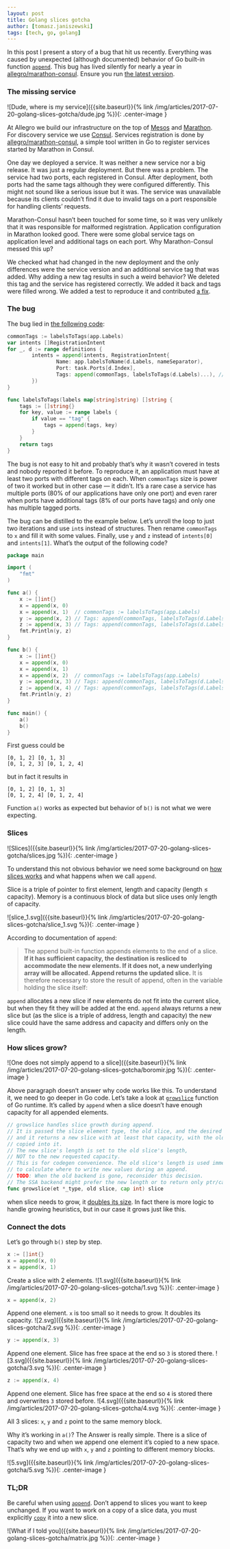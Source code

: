 ```yaml
---
layout: post
title: Golang slices gotcha
author: [tomasz.janiszewski]
tags: [tech, go, golang]
---
```


In this post I present a story of a bug that hit us recently. Everything was
caused by unexpected (although documented) behavior of Go built-in function
[`append`](https://golang.org/pkg/builtin/#append). This bug has lived silently
for nearly a year in
[allegro/marathon-consul](https://github.com/allegro/marathon-consul). Ensure
you run [the latest version](https://github.com/allegro/marathon-consul/releases/).

### The missing service

![Dude, where is my service]({{site.baseurl}}{% link /img/articles/2017-07-20-golang-slices-gotcha/dude.jpg %}){: .center-image }

At Allegro we build our infrastructure on the top of
[Mesos](http://mesos.apache.org/) and
[Marathon](https://mesosphere.github.io/marathon/). For discovery service we
use [Consul](https://www.consul.io/). Services registration is done by
[allegro/marathon-consul](https://github.com/allegro/marathon-consul), a simple
tool written in Go to register services started by Marathon in Consul.

One day we deployed a service. It was neither a new service nor a big release. It
was just a regular deployment.  But there was a problem. The service had two
ports, each registered in Consul. After deployment, both ports had the same tags
although they were configured differently. This might not sound like a serious
issue but it was. The service was unavailable because its clients couldn’t find it
due to invalid tags on  a port responsible for handling clients’ requests.

Marathon-Consul hasn’t been touched for some time, so it was very unlikely that it
was responsible for malformed registration. Application configuration in
Marathon looked good. There were some global service tags on application level
and additional tags on each port. Why Marathon-Consul messed this up?

We checked what had changed in the new deployment and the only differences were
the service version and an additional service tag that was added. Why adding a new tag
results in such a weird behavior? We deleted this tag and the service has
registered correctly. We added it back and tags were filled wrong. We added a test to
reproduce it and contributed
[a fix](https://github.com/allegro/marathon-consul/pull/247).

### The bug

The bug lied in
[the following code](https://github.com/allegro/marathon-consul/blob/1.3.3/apps/app.go#L119-L130):

```go
commonTags := labelsToTags(app.Labels)
var intents []RegistrationIntent
for _, d := range definitions {
        intents = append(intents, RegistrationIntent{
                Name: app.labelsToName(d.Labels, nameSeparator),
                Port: task.Ports[d.Index],
                Tags: append(commonTags, labelsToTags(d.Labels)...), // ◀ Wrong tags here
        })
}

func labelsToTags(labels map[string]string) []string {
    tags := []string{}
    for key, value := range labels {
        if value == "tag" {
            tags = append(tags, key)
        }
    }
    return tags
}
```

The bug is not easy to hit and probably that’s why it wasn’t covered in tests
and nobody reported it before.
To reproduce it, an application must have at least two ports with different tags on each.
When `commonTags` size is power of two it worked but in other case — it didn’t.
It’s a rare case a service has multiple ports
(80% of our applications have only one port)
and even rarer when ports have additional tags
(8% of our ports have tags)
and only one has multiple tagged ports.

The bug can be distilled to the example below.
Let’s unroll the loop to just two iterations and use `int`s instead of structures.
Then rename `commonTags` to `x` and fill it with some values.
Finally, use `y` and `z` instead of `intents[0]` and `intents[1]`.
What’s the output of the following code?

```go
package main

import (
    "fmt"
)

func a() {
    x := []int{}
    x = append(x, 0)
    x = append(x, 1)  // commonTags := labelsToTags(app.Labels)
    y := append(x, 2) // Tags: append(commonTags, labelsToTags(d.Labels)...)
    z := append(x, 3) // Tags: append(commonTags, labelsToTags(d.Labels)...)
    fmt.Println(y, z)
}

func b() {
    x := []int{}
    x = append(x, 0)
    x = append(x, 1)
    x = append(x, 2)  // commonTags := labelsToTags(app.Labels)
    y := append(x, 3) // Tags: append(commonTags, labelsToTags(d.Labels)...)
    z := append(x, 4) // Tags: append(commonTags, labelsToTags(d.Labels)...)
    fmt.Println(y, z)
}

func main() {
    a()
    b()
}
```

First guess could be

```
[0, 1, 2] [0, 1, 3]
[0, 1, 2, 3] [0, 1, 2, 4]
```

but in fact it results in

```
[0, 1, 2] [0, 1, 3]
[0, 1, 2, 4] [0, 1, 2, 4]
```

Function `a()` works as expected but behavior of `b()` is not what we were
expecting.

### Slices

![Slices]({{site.baseurl}}{% link /img/articles/2017-07-20-golang-slices-gotcha/slices.jpg %}){: .center-image }

To understand this not obvious behavior we need some background on [how slices
works](https://blog.golang.org/go-slices-usage-and-internals) and what happens
when we call `append`.

Slice is a triple of pointer to first element, length and capacity (length ≤
capacity). Memory is a continuous block of data but slice uses only length of
capacity.

![slice_1.svg]({{site.baseurl}}{% link /img/articles/2017-07-20-golang-slices-gotcha/slice_1.svg %}){: .center-image }

According to documentation of `append`:

> The append built-in function appends elements to the end of a slice. **If it
has sufficient capacity, the destination is resliced to accommodate the new
elements. If it does not, a new underlying array will be allocated. Append
returns the updated slice.** It is therefore necessary to store the result of
append, often in the variable holding the slice itself:

`append` allocates a new slice if new elements do not fit into the current slice,
but when they fit they will be added at the end. `append` always returns a new
slice but (as the slice is a triple of address, length and capacity) the new
slice could have the same address and capacity and differs only on the length.

### How slices grow?

![One does not simply append to a slice]({{site.baseurl}}{% link /img/articles/2017-07-20-golang-slices-gotcha/boromir.jpg %}){: .center-image }

Above paragraph doesn’t answer why code works like this. To understand it, we
need to go deeper in Go code. Let’s take a look at
[`growslice`](https://github.com/golang/go/blob/eb88b3eefa113f67e7cf72dfd085f65bbd125179/src/runtime/slice.go#L72-L82)
function of Go runtime. It’s called
by `append` when a slice doesn’t have enough capacity for all appended elements.

```go
// growslice handles slice growth during append.
// It is passed the slice element type, the old slice, and the desired new minimum capacity,
// and it returns a new slice with at least that capacity, with the old data
// copied into it.
// The new slice's length is set to the old slice's length,
// NOT to the new requested capacity.
// This is for codegen convenience. The old slice's length is used immediately
// to calculate where to write new values during an append.
// TODO: When the old backend is gone, reconsider this decision.
// The SSA backend might prefer the new length or to return only ptr/cap and save stack space.
func growslice(et *_type, old slice, cap int) slice
```

when slice needs to grow, it
[doubles its size](https://github.com/golang/go/blob/eb88b3eefa113f67e7cf72dfd085f65bbd125179/src/runtime/slice.go#L101).
In fact there is more logic to handle growing
heuristics, but in our case it grows just like this.

### Connect the dots

Let’s go through `b()` step by step.

```go
x := []int{}
x = append(x, 0)
x = append(x, 1)
```

Create a slice with 2 elements.
![1.svg]({{site.baseurl}}{% link /img/articles/2017-07-20-golang-slices-gotcha/1.svg %}){: .center-image }

```go
x = append(x, 2)
```

Append one element. `x` is too small so it needs to grow.
It doubles its capacity.
![2.svg]({{site.baseurl}}{% link /img/articles/2017-07-20-golang-slices-gotcha/2.svg %}){: .center-image }

```go
y := append(x, 3)
```

Append one element. Slice has free space at the end so
`3` is stored there.
![3.svg]({{site.baseurl}}{% link /img/articles/2017-07-20-golang-slices-gotcha/3.svg %}){: .center-image }

```go
z := append(x, 4)
```

Append one element. Slice has free space at the end so
`4` is stored there and overwrites `3` stored before.
![4.svg]({{site.baseurl}}{% link /img/articles/2017-07-20-golang-slices-gotcha/4.svg %}){: .center-image }

All 3 slices: `x`, `y` and `z` point to the same memory block.

Why it’s working in `a()`? The Answer is really simple. There is a slice of capacity
two and when we append one element it’s copied to a new space. That’s why we end up
with `x`, `y` and `z` pointing to different memory blocks.

![5.svg]({{site.baseurl}}{% link /img/articles/2017-07-20-golang-slices-gotcha/5.svg %}){: .center-image }

### TL;DR

Be careful when using [`append`](https://golang.org/pkg/builtin/#append).
Don’t append to slices you want to keep unchanged.
If you want to work on a copy of a slice data,
you must explicitly [`copy`](https://golang.org/pkg/builtin/#copy)
it into a new slice.

![What if I told you]({{site.baseurl}}{% link /img/articles/2017-07-20-golang-slices-gotcha/matrix.jpg %}){: .center-image }
